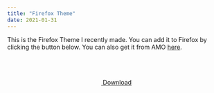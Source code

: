 ```yaml
---
title: "Firefox Theme"
date: 2021-01-31
---
```


This is the Firefox Theme I recently made. You can add it to Firefox by clicking the button below. You can also get it from AMO 
<a href="https://addons.mozilla.org/en-US/firefox/addon/awesome-bubbly-blue/">here</a>.


<link rel="stylesheet" href="https://cdnjs.cloudflare.com/ajax/libs/font-awesome/4.7.0/css/font-awesome.min.css">
<link rel="stylesheet" href="https://theawesomecoder05.github.io/archives/assets/CSS/download.css">
<br>
<br>
<br>

<center>
<div class="button" id="button-3">
  <i class="fa fa-download"></i>
  
  <div id="circle"></div>
  <a href="#">&nbsp;Download</a>
 </div>
 </center>
  
